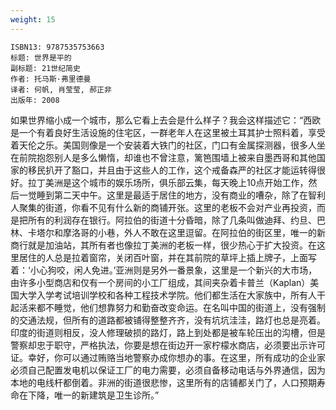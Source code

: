 ```yaml
---
weight: 15
---
```


```
ISBN13: 9787535753663
标题: 世界是平的
副标题: 21世纪简史
作者: 托马斯·弗里德曼
译者: 何帆, 肖莹莹, 郝正非
出版年: 2008
```

如果世界缩小成一个城市，那么它看上去会是什么样子？我会这样描述它：“西欧是一个有着良好生活设施的住宅区，一群老年人在这里被土耳其护士照料着，享受着天伦之乐。美国则像是一个安装着大铁门的社区，门口有金属探测器，很多人坐在前院抱怨别人是多么懒惰，却谁也不曾注意，篱笆围墙上被来自墨西哥和其他国家的移民扒开了豁口，并且由于这些人的工作，这个戒备森严的社区才能运转得很好。拉丁美洲是这个城市的娱乐场所，俱乐部云集，每天晚上10点开始工作，然后一觉睡到第二天中午。这里是最适于居住的地方，没有商业的嘈杂，除了在智利人聚集的街道，你看不见有什么新的商铺开张。这里的老板不会对产业再投资，而是把所有的利润存在银行。阿拉伯的街道十分昏暗，除了几条叫做迪拜、约旦、巴林、卡塔尔和摩洛哥的小巷，外人不敢在这里逗留。在阿拉伯的街区里，唯一的新商行就是加油站，其所有者也像拉丁美洲的老板一样，很少热心于扩大投资。在这里居住的人总是拉着窗帘，关闭百叶窗，并在其前院的草坪上插上牌子，上面写着：‘小心狗咬，闲人免进。’亚洲则是另外一番景象，这里是一个新兴的大市场，由许多小型商店和仅有一个房间的小工厂组成，其间夹杂着卡普兰（Kaplan）美国大学入学考试培训学校和各种工程技术学院。他们都生活在大家族中，所有人干起活来都不睡觉，他们想靠努力和勤奋改变命运。在名叫中国的街道上，没有强制的交通法规，但所有的道路都被铺得整整齐齐，没有坑坑洼洼，路灯也总是亮着。印度的街道则相反，没人修理破损的路灯，路上到处都是被车轮压出的沟槽，但是警察却忠于职守，严格执法，你要是想在街边开一家柠檬水商店，必须要出示许可证。幸好，你可以通过贿赂当地警察办成你想办的事。在这里，所有成功的企业家必须自己配置发电机以保证工厂的电力需要，必须自备移动电话与外界通信，因为本地的电线杆都倒着。非洲的街道很悲惨，这里所有的店铺都关门了，人口预期寿命在下降，唯一的新建筑是卫生诊所。”